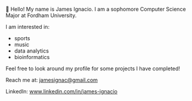 👋 Hello! My name is James Ignacio. I am a sophomore Computer Science Major at Fordham University.

I am interested in:
- sports
- music
- data analytics
- bioinformatics

Feel free to look around my profile for some projects I have completed!

Reach me at: jamesignac@gmail.com

LinkedIn: www.linkedin.com/in/james-ignacio
